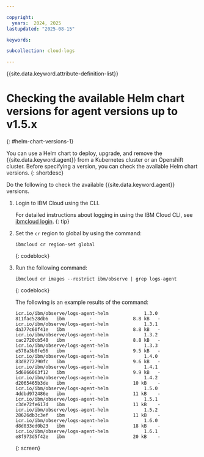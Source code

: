 ```yaml
---

copyright:
  years:  2024, 2025
lastupdated: "2025-08-15"

keywords:

subcollection: cloud-logs

---
```


{{site.data.keyword.attribute-definition-list}}



# Checking the available Helm chart versions for agent versions up to v1.5.x
{: #helm-chart-versions-1}

You can use a Helm chart to deploy, upgrade, and remove the {{site.data.keyword.agent}} from a Kubernetes cluster or an Openshift cluster. Before specifying a version, you can check the available Helm chart versions.
{: shortdesc}

Do the following to check the available {{site.data.keyword.agent}} versions.

1. Login to IBM Cloud using the CLI.

    For detailed instructions about logging in using the IBM Cloud CLI, see [ibmcloud login](/docs/cli?topic=cli-ibmcloud_cli#ibmcloud_login).
    {: tip}

2. Set the `cr` region to global by using the command:

    ```text
    ibmcloud cr region-set global
    ```
    {: codeblock}

3. Run the following command:

    ```text
    ibmcloud cr images --restrict ibm/observe | grep logs-agent
    ```
    {: codeblock}

    The following is an example results of the command:

    ```screen
    icr.io/ibm/observe/logs-agent-helm             1.3.0            811fac528db6   ibm         -               8.8 kB   -
    icr.io/ibm/observe/logs-agent-helm             1.3.1            da377c60f41e   ibm         -               8.8 kB   -
    icr.io/ibm/observe/logs-agent-helm             1.3.2            cac2720cb540   ibm         -               8.8 kB   -
    icr.io/ibm/observe/logs-agent-helm             1.3.3            e578a3b8fe56   ibm         -               9.5 kB   -
    icr.io/ibm/observe/logs-agent-helm             1.4.0            83d8272790fc   ibm         -               9.6 kB   -
    icr.io/ibm/observe/logs-agent-helm             1.4.1            5d6866063f12   ibm         -               9.9 kB   -
    icr.io/ibm/observe/logs-agent-helm             1.4.2            d2065465b3de   ibm         -               10 kB    -
    icr.io/ibm/observe/logs-agent-helm             1.5.0            4ddbd972486e   ibm         -               11 kB    -
    icr.io/ibm/observe/logs-agent-helm             1.5.1            c3de72fe617d   ibm         -               11 kB    -
    icr.io/ibm/observe/logs-agent-helm             1.5.2            28626db3c3ef   ibm         -               11 kB    -
    icr.io/ibm/observe/logs-agent-helm             1.6.0            d8d033ed0b23   ibm         -               18 kB    -
    icr.io/ibm/observe/logs-agent-helm             1.6.1            e8f973d5f42e   ibm         -               20 kB    -
    ```
    {: screen}
